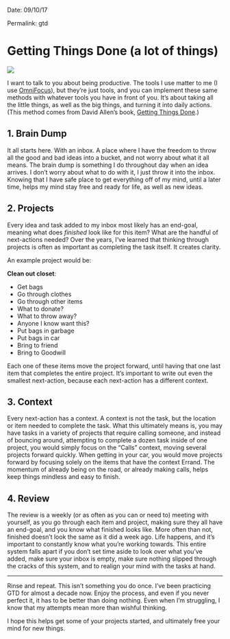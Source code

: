 Date: 09/10/17

Permalink: gtd

# Getting Things Done (a lot of things)

![][image-1]

I want to talk to you about being productive. The tools I use matter to me (I use [OmniFocus][1]), but they’re just tools, and you can implement these same methods with whatever tools you have in front of you. It’s about taking all the little things, as well as the big things, and turning it into daily actions. (This method comes from David Allen’s book, [Getting Things Done][2].)

## 1. Brain Dump

It all starts here. With an inbox. A place where I have the freedom to throw all the good and bad ideas into a bucket, and not worry about what it all means. The brain dump is something I do throughout day when an idea arrives. I don’t worry about what to do with it, I just throw it into the inbox. Knowing that I have safe place to get everything off of my mind, until a later time, helps my mind stay free and ready for life, as well as new ideas.

## 2. Projects

Every idea and task added to my inbox most likely has an end-goal, meaning what does *finished* look like for this item? What are the handful of next-actions needed? Over the years, I’ve learned that thinking through projects is often as important as completing the task itself. It creates clarity. 

An example project would be:

**Clean out closet**:

- Get bags
- Go through clothes
- Go through other items
- What to donate?
- What to throw away?
- Anyone I know want this?
- Put bags in garbage
- Put bags in car
- Bring to friend
- Bring to Goodwill

Each one of these items move the project forward, until having that one last item that completes the entire project. It’s important to write out even the smallest next-action, because each next-action has a different context.

## 3. Context

Every next-action has a context. A context is not the task, but the location or item needed to complete the task. What this ultimately means is, you may have tasks in a variety of projects that require calling someone, and instead of bouncing around, attempting to complete a dozen task inside of one project, you would simply focus on the “Calls” context, moving several projects forward quickly. When getting in your car, you would move projects forward by focusing solely on the items that have the context Errand. The momentum of already being on the road, or already making calls, helps keep things mindless and easy to finish. 

## 4. Review

The review is a weekly (or as often as you can or need to) meeting with yourself, as you go through each item and project, making sure they all have an end-goal, and you know what finished looks like. More often than not, finished doesn’t look the same as it did a week ago. Life happens, and it’s important to constantly know what you’re working towards. This entire system falls apart if you don’t set time aside to look over what you’ve added, make sure your inbox is empty, make sure nothing slipped through the cracks of this system, and to realign your mind with the tasks at hand.

- - -

Rinse and repeat. This isn’t something you do once. I’ve been practicing GTD for almost a decade now. Enjoy the process, and even if you never perfect it, it has to be better than doing nothing. Even when I’m struggling, I know that my attempts mean more than wishful thinking.

I hope this helps get some of your projects started, and ultimately free your mind for new things.

[1]:	https://www.omnigroup.com/omnifocus
[2]:	https://en.wikipedia.org/wiki/Getting_Things_Done

[image-1]:	https://dl.dropboxusercontent.com/s/rr3innr0p3viu2x/IMG_0023.PNG